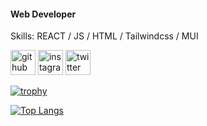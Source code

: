 #### Web Developer

Skills: REACT / JS / HTML / Tailwindcss / MUI



[<img src='https://cdn.jsdelivr.net/npm/simple-icons@3.0.1/icons/github.svg' alt='github' height='40'>](https://github.com/aziz-codes)  [<img src='https://cdn.jsdelivr.net/npm/simple-icons@3.0.1/icons/instagram.svg' alt='instagram' height='40'>](https://www.instagram.com/azizcodes/)  [<img src='https://cdn.jsdelivr.net/npm/simple-icons@3.0.1/icons/twitter.svg' alt='twitter' height='40'>](https://twitter.com/aziz_codes)  

[![trophy](https://github-profile-trophy.vercel.app/?username=aziz-codes)](https://github.com/ryo-ma/github-profile-trophy)

[![Top Langs](https://github-readme-stats.vercel.app/api/top-langs/?username=aziz-codes)](https://github.com/anuraghazra/github-readme-stats)

